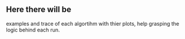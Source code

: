 ## Here there will be
examples and trace of each algortihm with thier plots, help grasping the logic behind each run.
